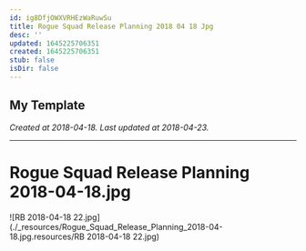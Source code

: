```yaml
---
id: ig8DfjOWXVRHEzWaRuwSu
title: Rogue Squad Release Planning 2018 04 18 Jpg
desc: ''
updated: 1645225706351
created: 1645225706351
stub: false
isDir: false
---
```

My Template
---

_Created at 2018-04-18._
_Last updated at 2018-04-23._




---

# Rogue Squad Release Planning 2018-04-18.jpg


![RB 2018-04-18 22.jpg](./_resources/Rogue_Squad_Release_Planning_2018-04-18.jpg.resources/RB 2018-04-18 22.jpg)


